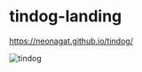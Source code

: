 # tindog-landing

https://neonagat.github.io/tindog/

![tindog](https://user-images.githubusercontent.com/73759315/210696024-bb0598a9-efd8-40be-bc33-8b3359b84ac6.png)
